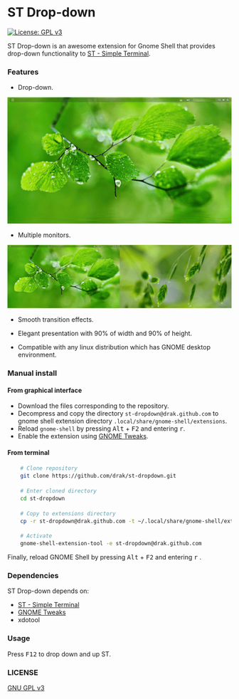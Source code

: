 # ST Drop-down
[![License: GPL v3](https://img.shields.io/badge/License-GPLv3-blue.svg)](LICENSE.md)

ST Drop-down is an awesome extension for Gnome Shell
that provides drop-down functionality to [ST - Simple Terminal](https://st.suckless.org/). 

### Features

* Drop-down.

![Feature 1](./resources/feature1.gif "Feature 1")

* Multiple monitors.

![Feature 2](./resources/feature2.gif "Feature 2")

* Smooth transition effects.

* Elegant presentation with 90% of width and 90% of height.

* Compatible with any linux distribution which has GNOME desktop environment.
  
### Manual install

#### From graphical interface

* Download the files corresponding to the repository.
* Decompress and copy the directory `st-dropdown@drak.github.com` to gnome shell extension directory `.local/share/gnome-shell/extensions`.
* Reload `gnome-shell` by pressing <kbd>Alt</kbd> + <kbd>F2</kbd> and entering <kbd>r</kbd>.
* Enable the extension using [GNOME Tweaks](https://wiki.gnome.org/Apps/Tweaks).

#### From terminal
```bash
    # Clone repository
    git clone https://github.com/drak/st-dropdown.git

    # Enter cloned directory
    cd st-dropdown

    # Copy to extensions directory
    cp -r st-dropdown@drak.github.com -t ~/.local/share/gnome-shell/extensions

    # Activate
    gnome-shell-extension-tool -e st-dropdown@drak.github.com
```

Finally, reload GNOME Shell by pressing <kbd>Alt</kbd> + <kbd>F2</kbd> and entering <kbd>r</kbd> .

### Dependencies

ST Drop-down depends on:

* [ST - Simple Terminal](https://st.suckless.org/)
* [GNOME Tweaks](https://wiki.gnome.org/Apps/Tweaks)
* xdotool

### Usage

Press <kbd>F12</kbd> to drop down and up ST. 

### LICENSE
[GNU GPL v3](LICENSE.md)
